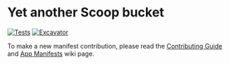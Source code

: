 # Yet another Scoop bucket

[![Tests](https://github.com/silvarc141/scoop-bucket/actions/workflows/ci.yml/badge.svg)](https://github.com/silvarc141/scoop-bucket/actions/workflows/ci.yml) [![Excavator](https://github.com/silvarc141/scoop-bucket/actions/workflows/excavator.yml/badge.svg)](https://github.com/silvarc141/scoop-bucket/actions/workflows/excavator.yml)

To make a new manifest contribution, please read the [Contributing
Guide](https://github.com/ScoopInstaller/.github/blob/main/.github/CONTRIBUTING.md)
and [App Manifests](https://github.com/ScoopInstaller/Scoop/wiki/App-Manifests)
wiki page.
